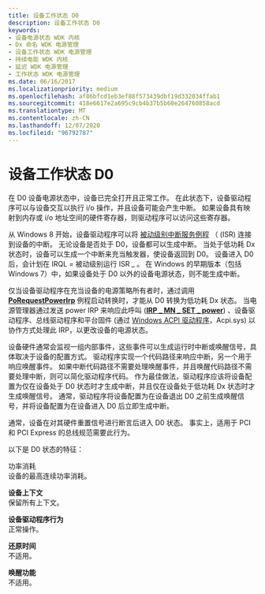 ```yaml
---
title: 设备工作状态 D0
description: 设备工作状态 D0
keywords:
- 设备电源状态 WDK 内核
- Dx 命名 WDK 电源管理
- 设备工作状态 WDK 电源管理
- 持续电能 WDK 内核
- 延迟 WDK 电源管理
- 工作状态 WDK 电源管理
ms.date: 06/16/2017
ms.localizationpriority: medium
ms.openlocfilehash: af86bfcd1eb3ef88f573439dbf19d332034ffab1
ms.sourcegitcommit: 418e6617e2a695c9cb4b37b5b60e264760858acd
ms.translationtype: MT
ms.contentlocale: zh-CN
ms.lasthandoff: 12/07/2020
ms.locfileid: "96792787"
---
```

# <a name="device-working-state-d0"></a>设备工作状态 D0





在 D0 设备电源状态中，设备已完全打开且正常工作。 在此状态下，设备驱动程序可以与设备交互以执行 i/o 操作，并且设备可能会产生中断。 如果设备具有映射到内存或 i/o 地址空间的硬件寄存器，则驱动程序可以访问这些寄存器。

从 Windows 8 开始，设备驱动程序可以将 [被动级别中断服务例程](using-passive-level-interrupt-handling-routines.md) （ (ISR) 连接到设备的中断。 无论设备是否处于 D0，设备都可以生成中断。 当处于低功耗 Dx 状态时，设备可以生成一个中断来充当触发器，使设备返回到 D0。 设备进入 D0 后，会计划在 IRQL = 被动级别运行 ISR \_ 。 在 Windows 的早期版本（包括 Windows 7）中，如果设备处于 D0 以外的设备电源状态，则不能生成中断。

仅当设备驱动程序在充当设备的电源策略所有者时，通过调用 [**PoRequestPowerIrp**](/windows-hardware/drivers/ddi/wdm/nf-wdm-porequestpowerirp) 例程启动转换时，才能从 D0 转换为低功耗 Dx 状态。 当电源管理器通过发送 power IRP 来响应此呼叫 ([**IRP \_ MN \_ SET \_ power**](./irp-mn-set-power.md)) 、设备驱动程序、总线驱动程序和平台固件 (通过 [Windows ACPI 驱动程序](acpi-driver.md)，Acpi.sys) 以协作方式处理此 IRP，以更改设备的电源状态。

设备硬件通常会监视一组内部事件，这些事件可以生成运行时中断或唤醒信号，具体取决于设备的配置方式。 驱动程序实现一个代码路径来响应中断，另一个用于响应唤醒事件。 如果中断代码路径不需要处理唤醒事件，并且唤醒代码路径不需要处理中断，则可以简化驱动程序代码。 作为最佳做法，驱动程序应该将设备配置为仅在设备处于 D0 状态时才生成中断，并且仅在设备处于低功耗 Dx 状态时才生成唤醒信号。 通常，驱动程序将设备配置为在设备退出 D0 之前生成唤醒信号，并将设备配置为在设备进入 D0 后立即生成中断。

通常，设备在对其硬件重置信号进行断言后进入 D0 状态。 事实上，适用于 PCI 和 PCI Express 的总线规范需要此行为。

以下是 D0 状态的特征：

<a href="" id="power-consumption"></a>功率消耗  
设备的最高连续功率消耗。

<a href="" id="device-context"></a>**设备上下文**  
保留所有上下文。

<a href="" id="device-driver-behavior"></a>**设备驱动程序行为**  
正常操作。

<a href="" id="restore-time"></a>**还原时间**  
不适用。

<a href="" id="wake-up-capability"></a>**唤醒功能**  
不适用。

 

